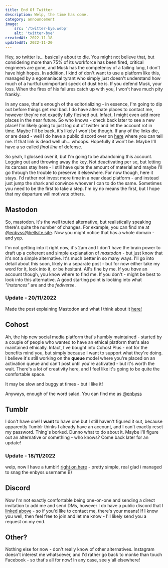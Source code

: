 ```yaml
---
title: End Of Twitter
description: Welp, the time has come.
category: announcement
image:
    src: '/twitter-bye.webp'
    alt: 'twitter-bye'
createdAt: 2022-11-18
updatedAt: 2022-11-20
---
```


Hey, so twitter is... basically about to die. You might not believe that, but considering more than 75% of its workforce has been fired, critical engineers are gone, and Musk has the competency of a failing lung, I don't have high hopes. In addition, I kind of don't want to use a platform like this, managed by a egomaniacal tyrant who simply just doesn't understand how much of a hurtful unimportant speck of dust he is. If you defend Musk, your loss. When the fires of his failures catch up with you, I won't have much pity frankly.

In any case, that's enough of the editorializing - in essence, I'm going to dip out before things get real bad. I do have alternate places to contact me, however they're not exactly fully fleshed out. Infact, I might even add more places in the near future. So who knows - check back later to see a new place! I'm likely going to just log out of twitter and let the account rot in time. Maybe I'll be back, it's likely I won't be though. If any of the links die, or are dead - well I do have a public discord over on [here](https://enbyss.com/discord) where you can tell me. If that link is dead well uh... whoops. Hopefully it won't be. Maybe I'll have a so called *final line* of defense.

So yeah, I glossed over it, but I'm going to be abandoning this account. Logging out and throwing away the key. Not deactivating per se, but letting its carcass stay here - I still have quite the amount of material and maybe I'll go through the trouble to preserve it elsewhere. For now though, here it stays. I'd rather not invest more time in a near dead platform - and instead just jump the shark and convince whoever I can to do the same. Sometimes you need to be the first to take a step. I'm by no means the first, but I hope that my departure will motivate others.

## Mastodon
So, mastodon. It's the well touted alternative, but realistically speaking there's quite the number of changes. For example, you can find me at [@enbyss@hellsite.site](https://hellsite.site/@enbyss). Now you might notice that has a whole domain - and yep. 

I'm not getting into it right now, it's 2am and I don't have the brain power to draft up a coherent and simple explanation of *mastodon* - but just know that it's not a simple alternative. It's much better in so many ways. I'll go into detail about this soon, likely in a separate post - but for now either take my word for it, look into it, or be hesitant. All's fine by me. If you *have* an account though, you know where to find me. If you don't - might be best to look into this alternative. A good starting point is looking into what *"instances"* are and the *fediverse*.

### Update - 20/11/2022
Made the post explaining Mastodon and what I think about it [here!](/babel/articles/what-is-mastodon)

## Cohost
Ah, the hip new social media platform that's humbly maintained - started by a couple of people who wanted to have an ethical platform that's also maintained ethically. Infact, I've bought into Cohost Plus - not for the benefits mind you, but simply because I want to support what they're doing. I believe it's still working on the **queue** model where you're placed on an activation queue and can't post until you're activated - but it's worth the wait. There's a lot of creativity here, and I feel like it's going to be quite the comfortable space.

It may be slow and buggy at times - but I like it!

Anyways, enough of the word salad. You can find me as [@enbyss](https://cohost.org/enbyss)

## Tumblr
I don't have one! I **want** to have one but I still haven't figured it out, because apparently Tumblr thinks I already have an account, and I can't exactly reset my password. Thing's borked. Dunno what to do about it. Maybe I'll figure out an alternative or something - who knows? Come back later for an update!

### Update - 18/11/2022
welp, now I have a tumblr! [right on here](https://tumblr.com/enbyss) - pretty simple, real glad i managed to snag the enbyss username B)

## Discord
Now I'm not exactly comfortable being one-on-one and sending a direct invitation to add me and send DMs, however I do have a public discord that I [linked above](https://enbyss.com/discord) - so if you'd like to contact me, there's your means! If I know you well, then feel free to join and let me know - I'll likely send you a request on my end.

## Other?
Nothing else for now - don't really know of other alternatives. Instagram doesn't interest me whatsoever, and I'd rather go back to monke than touch Facebook - so that's all for now! In any case, see y'all elsewhere!